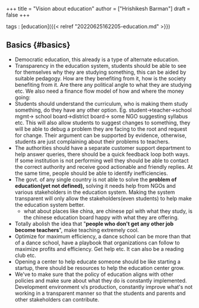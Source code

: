 +++
title = "Vision about education"
author = ["Hrishikesh Barman"]
draft = false
+++

tags
: [education]({{< relref "20220625162205-education.md" >}})


## Basics {#basics}

-   Democratic education, this already is a type of alternate education.
-   Transparency in the education system, students should be able to see for themselves why they are studying something, this can be aided by suitable pedagogy. How are they benefiting from it, how is the society benefiting from it. Are there any political angle to what they are studying etc. We also need a finance flow model of how and where the money going:
-   Students should understand the curriculum, who is making them study something, do they have any other option. Eg. student→teacher→school mgmt→ school board→district board→ some NGO suggesting syllabus etc. This will also allow students to suggest changes to something, they will be able to debug a problem they are facing to the root and request for change. Their argument can be supported by evidence, otherwise, students are just complaining about their problems to teachers.
-   The authorities should have a separate customer support department to help answer queries, there should be a quick feedback loop both ways. If some institution is not performing well they should be able to contact the correct authority and receive good actionable and friendly replies. At the same time, people should be able to identify inefficiencies.
-   The govt. of any single country is not able to solve the **problem of education(yet not defined),** solving it needs help from NGOs and various stakeholders in the education system. Making the system transparent will only allow the stakeholders(even students) to help make the education system better.
    -   what about places like china, are chinese ppl with what they study, is the chinese education board happy with what they are offering.
-   Totally abolish the idea that "**people who don't get any other job become teachers**", make teaching extremely cool.
-   Optimize for maximum efficiency, a dance school can be more than that of a dance school, have a playbook that organizations can follow to maximize profits and efficiency. Get help etc. It can also be a reading club etc.
-   Opening a center to help educate someone should be like starting a startup, there should be resources to help the education center grow.
-   We've to make sure that the policy of education aligns with other policies and make sure about what they do is constantly implemented. Development environment v/s production, constantly improve what's not working in a transparent manner so that the students and parents and other stakeholders can contribute.
